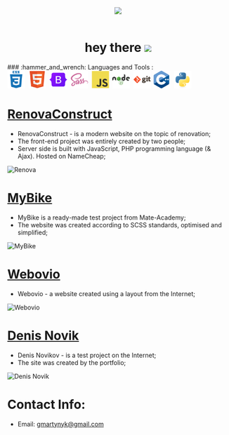 <div id="header" align="center">
  <img src="https://media.giphy.com/media/fZEjmflebo9ZKQXpgh/giphy.gif" width="200"/>
</div>

<div id="views" align="center">
  <img src="https://komarev.com/ghpvc/?username=darkmart3" alt=""/>
</div>


<div id="hello" align="center">
  <h1>
    hey there
    <img src="https://media.giphy.com/media/hvRJCLFzcasrR4ia7z/giphy.gif" width="30px"/>
  </h1>
</div>
### :hammer_and_wrench: Languages and Tools :

<div>
  <img src="https://github.com/devicons/devicon/blob/master/icons/css3/css3-plain-wordmark.svg"  title="CSS3" alt="CSS" width="40" height="40"/>&nbsp;
  <img src="https://github.com/devicons/devicon/blob/master/icons/html5/html5-original.svg" title="HTML5" alt="HTML" width="40" height="40"/>&nbsp;
  <img src="https://github.com/devicons/devicon/blob/master/icons/bootstrap/bootstrap-original.svg"  title="bootstrap" alt="bootstrap" width="40" height="40"/>&nbsp;
  <img src="https://github.com/devicons/devicon/blob/master/icons/sass/sass-original.svg"  title="sass" alt="sass" width="40" height="40"/>&nbsp;
  <img src="https://github.com/devicons/devicon/blob/master/icons/javascript/javascript-original.svg" title="JavaScript" alt="JavaScript" width="40" height="40"/>&nbsp;
  <img src="https://github.com/devicons/devicon/blob/master/icons/nodejs/nodejs-original-wordmark.svg" title="NodeJS" alt="NodeJS" width="40" height="40"/>&nbsp;
  <img src="https://github.com/devicons/devicon/blob/master/icons/git/git-original-wordmark.svg" title="Git" **alt="Git" width="40" height="40"/>
  <img src="https://github.com/devicons/devicon/blob/master/icons/cplusplus/cplusplus-original.svg"  title="C++" alt="C++" width="40" height="40"/>&nbsp;
  <img src="https://github.com/devicons/devicon/blob/master/icons/python/python-original.svg"  title="Pythot" alt="Python" width="40" height="40"/>&nbsp;
  
</div>





<!-- RenovaConstruct -->
# [RenovaConstruct](https://renovaco.nl) 
<p align="left" color="blue"></p>

* RenovaConstruct - is a modern website on the topic of renovation;
* The front-end project was entirely created by two people;
* Server side is built with JavaScript, PHP programming language (& Ajax). Hosted on NameCheap;

<div>
  <img src="https://github.com/MakaronX/MakaronX/blob/main/img/RENOVA img.png" alt="Renova"/>
</div>

<!-- #region MyBike -->
# [MyBike](https://makaronx.github.io/layout_landing-page/#) 
<p align="left" color="blue"></p>

* MyBike is a ready-made test project from Mate-Academy;
* The website was created according to SCSS standards, optimised and simplified;

<div>
  <img src="https://github.com/MakaronX/MakaronX/blob/main/img/MyBike.png" alt="MyBike"/>
</div>

<!-- Webovio -->
# [Webovio](#) 
<p align="left" style="color: blue;"></p>

* Webovio - a website created using a layout from the Internet;

<div>
  <img src="https://github.com/MakaronX/MakaronX/blob/main/img/Webovio.gif" alt="Webovio"/>
</div>

<!-- Denis -->
# [Denis Novik](#) 
<p align="left" style="color: blue;"></p>

* Denis Novikov - is a test project on the Internet;
* The site was created by the portfolio;

<div style="display: flex; justify-content: space-between;">
  <img src="https://github.com/MakaronX/MakaronX/blob/main/img/Denis%20Novik.png" alt="Denis Novik">
</div>

# Contact Info:

- Email: gmartynyk@gmail.com





